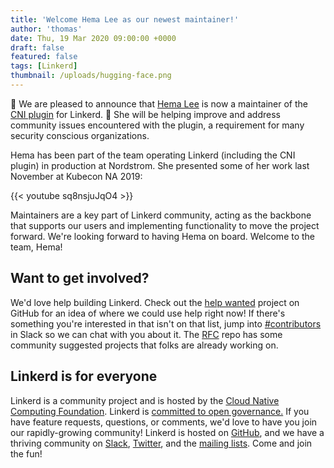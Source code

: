 ```yaml
---
title: 'Welcome Hema Lee as our newest maintainer!'
author: 'thomas'
date: Thu, 19 Mar 2020 09:00:00 +0000
draft: false
featured: false
tags: [Linkerd]
thumbnail: /uploads/hugging-face.png
---
```


🎉 We are pleased to announce that [Hema Lee](https://github.com/hemakl) is now
a maintainer of the [CNI plugin](https://linkerd.io/2/features/cni/)
for Linkerd. 🎉 She will be helping improve and address community issues
encountered with the plugin, a requirement for many security conscious
organizations.

Hema has been part of the team operating Linkerd (including the CNI plugin) in
production at Nordstrom. She presented some of her work last November at Kubecon
NA 2019:

{{< youtube sq8nsjuJqO4 >}}

Maintainers are a key part of Linkerd community, acting as the backbone that
supports our users and implementing functionality to move the project forward.
We're looking forward to having Hema on board. Welcome to the team, Hema!

## Want to get involved?

We'd love help building Linkerd. Check out the [help
wanted](https://github.com/orgs/linkerd/projects/25) project on GitHub for an
idea of where we could use help right now! If there's something you're
interested in that isn't on that list, jump into
[#contributors](https://slack.linkerd.io) in Slack so we can chat with you about
it. The [RFC](https://github.com/linkerd/rfc) repo has some community suggested
projects that folks are already working on.

## Linkerd is for everyone

Linkerd is a community project and is hosted by the [Cloud Native Computing
Foundation](https://cncf.io/). Linkerd is [committed to open
governance.](https://linkerd.io/2019/10/03/linkerds-commitment-to-open-governance/)
If you have feature requests, questions, or comments, we'd love to have you
join our rapidly-growing community! Linkerd is hosted on
[GitHub](https://github.com/linkerd/), and we have a thriving community on
[Slack](https://slack.linkerd.io/), [Twitter](https://twitter.com/linkerd), and
the [mailing lists](https://linkerd.io/2/get-involved/). Come and join the fun!
